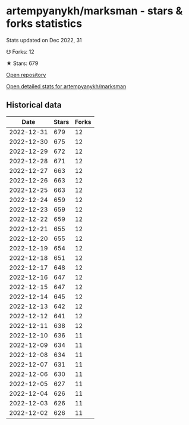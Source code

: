 # artempyanykh/marksman - stars & forks statistics

Stats updated on Dec 2022, 31

☋ Forks: 12

★ Stars: 679

[Open repository](https://github.com/artempyanykh/marksman)

[Open detailed stats for artempyanykh/marksman](https://reviewgithub.com/rep/artempyanykh/marksman)

## Historical data
| Date | Stars | Forks |
|------|-------|-------|
| 2022-12-31 | 679 | 12 | 
| 2022-12-30 | 675 | 12 | 
| 2022-12-29 | 672 | 12 | 
| 2022-12-28 | 671 | 12 | 
| 2022-12-27 | 663 | 12 | 
| 2022-12-26 | 663 | 12 | 
| 2022-12-25 | 663 | 12 | 
| 2022-12-24 | 659 | 12 | 
| 2022-12-23 | 659 | 12 | 
| 2022-12-22 | 659 | 12 | 
| 2022-12-21 | 655 | 12 | 
| 2022-12-20 | 655 | 12 | 
| 2022-12-19 | 654 | 12 | 
| 2022-12-18 | 651 | 12 | 
| 2022-12-17 | 648 | 12 | 
| 2022-12-16 | 647 | 12 | 
| 2022-12-15 | 647 | 12 | 
| 2022-12-14 | 645 | 12 | 
| 2022-12-13 | 642 | 12 | 
| 2022-12-12 | 641 | 12 | 
| 2022-12-11 | 638 | 12 | 
| 2022-12-10 | 636 | 11 | 
| 2022-12-09 | 634 | 11 | 
| 2022-12-08 | 634 | 11 | 
| 2022-12-07 | 631 | 11 | 
| 2022-12-06 | 630 | 11 | 
| 2022-12-05 | 627 | 11 | 
| 2022-12-04 | 626 | 11 | 
| 2022-12-03 | 626 | 11 | 
| 2022-12-02 | 626 | 11 | 

